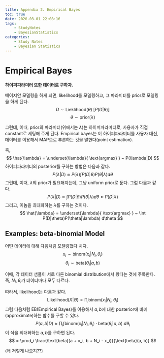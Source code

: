 ```yaml
---
title: Appendix 2. Empirical Bayes
toc: true
date: 2020-03-01 22:08:16
tags:
	- StudyNotes
	- BayesianStatistics
categories:
	- Study Notes
	- Bayesian Statistics
---
```




# Empirical Bayes



**하이퍼파라미터 또한 데이터로 구하자.**

베이지안 모델링을 하게 되면, likelihood를 모델링하고, 그 파라미터를 prior로 모델링을 하게 된다.
$$
D \sim \text{Lieklihood} ( \theta ) ~ [ P(D|\theta) ]
$$
$$
\theta \sim \text{prior} ( \lambda )
$$

그런데, 이때, prior의 파라미터(위에서는 $\lambda$)는 하이퍼파라미터로, 사용자가 직접 constant로 세팅해 주게 된다. Empirical bayes는 이 하이퍼파라미터를 사용자 대신, 데이터를 이용해서 MAP으로 추론하는 것을 말한다(point estimation).

즉,
$$
\hat{\lambda} = \underset{\lambda}{ \text{argmax} } ~ P(\lambda|D)
$$
하이퍼파라미터의 posterior를 구하는 방법은 다음과 같다.
$$
P(\lambda|D) \approx P(\lambda) \int P(D|\theta)P(\theta|\lambda) d\theta
$$
그런데, 이때, $\lambda$의 prior가 필요해지는데, 그냥 uniform prior로 둔다. 그럼 다음과 같다.
$$
P(\lambda|D) \approx \int P(D|\theta)P(\theta|\lambda) d\theta \approx P(D|\lambda)
$$
 그리고, 이놈을 최대화하는 $\lambda$를 구하는 것이다.
$$
\hat{\lambda} = \underset{\lambda}{ \text{argmax} } ~ \int P(D|\theta)P(\theta|\lambda) d\theta
$$


## Examples: beta-binomial Model

어떤 데이터에 대해 다음처럼 모델링했다 치자.
$$
x_i \sim \text{binom}(x_i|N_i, \theta_i)
$$
$$
\theta_i \sim \text{beta}(\theta_i|a, b)
$$

이때, 각 데이터 샘플이 서로 다른 binomial distribution에서 왔다는 것에 주목한다. 즉, $N_i, \theta_i$가 데이터마다 모두 다르다.

따라서, likelihood는 다음과 같다.
$$
\text{Likelihood}(X|\Theta) = \prod_i \text{binom}(x_i|N_i, \theta_i)
$$
그럼 다음처럼 EB(Empirical Bayes)를 이용해서 $a, b$에 대한 posterior에 비례(approximate)하는 함수를 구할 수 있다.
$$
P(a, b|D) \approx \prod_i \int \text{binom}(x_i|N_i, \theta_i) \cdot \text{beta}(\theta_i|a, b) ~ d\theta_i
$$
이 식을 최대화하는 $a, b$를 구하면 된다.
$$
= \prod_i \frac{\text{beta}(a + x_i, b + N_i - x_i)}{\text{beta}(a, b)}
$$

(왜 저렇게 나오지??) 